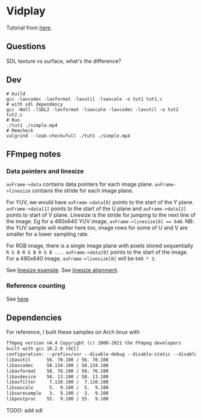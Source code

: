 # Vidplay

Tutorial from [here](http://dranger.com/ffmpeg/).

## Questions
SDL texture vs surface, what's the difference?

## Dev
```shell
# build
gcc -lavcodec -lavformat -lavutil -lswscale -o tut1 tut1.c
# with sdl dependency
gcc -Wall -lSDL2 -lavformat -lswscale -lavcodec -lavutil -o tut2 tut2.c
# Run
./tut1 ./simple.mp4
# Memcheck
valgrind --leak-check=full ./tut1 ./simple.mp4
```

## FFmpeg notes
### Data pointers and linesize
`avFrame->data` contains data pointers for each image plane.
`avFrame->linesize` contains the stride for each image plane.

For YUV, we would have `avFrame->data[0]` points to the start of the Y plane.
`avFrame->data[1]` points to the start of the U plane and `avFrame->data[2]` points to start of V plane.
Linesize is the stride for jumping to the next line of the image. Eg for a 480x640 YUV image,
`avFrame->linesize[0] == 640`. NB: the YUV sample will matter here too, image rows for some of U and V
are smaller for a lower sampling rate.

For RGB image, there is a single image plane with pixels stored sequentially `R G B R G B R G B ...`.
`avFrame->data[0]` points to the start of the image.
For a 480x640 image, `avFrame->linesize[0]` will be `640 * 3`.

See [linesize example](https://stackoverflow.com/questions/13286022/can-anyone-help-in-understanding-avframe-linesize).
See [linesize alignment](https://stackoverflow.com/questions/35678041/what-is-linesize-alignment-meaning).

### Reference counting
See [here](https://stackoverflow.com/questions/49449411/how-to-use-av-frame-unref-in-ffmpeg).

## Dependencies
For reference, I built these samples on Arch linux with
```txt
ffmpeg version n4.4 Copyright (c) 2000-2021 the FFmpeg developers
built with gcc 10.2.0 (GCC)
configuration: --prefix=/usr --disable-debug --disable-static --disable-stripping --enable-amf --enable-avisynth --enable-cuda-llvm --enable-lto --enable-fontconfig --enable-gmp --enable-gnutls --enable-gpl --enable-ladspa --enable-libaom --enable-libass --enable-libbluray --enable-libdav1d --enable-libdrm --enable-libfreetype --enable-libfribidi --enable-libgsm --enable-libiec61883 --enable-libjack --enable-libmfx --enable-libmodplug --enable-libmp3lame --enable-libopencore_amrnb --enable-libopencore_amrwb --enable-libopenjpeg --enable-libopus --enable-libpulse --enable-librav1e --enable-librsvg --enable-libsoxr --enable-libspeex --enable-libsrt --enable-libssh --enable-libsvtav1 --enable-libtheora --enable-libv4l2 --enable-libvidstab --enable-libvmaf --enable-libvorbis --enable-libvpx --enable-libwebp --enable-libx264 --enable-libx265 --enable-libxcb --enable-libxml2 --enable-libxvid --enable-libzimg --enable-nvdec --enable-nvenc --enable-shared --enable-version3
libavutil      56. 70.100 / 56. 70.100
libavcodec     58.134.100 / 58.134.100
libavformat    58. 76.100 / 58. 76.100
libavdevice    58. 13.100 / 58. 13.100
libavfilter     7.110.100 /  7.110.100
libswscale      5.  9.100 /  5.  9.100
libswresample   3.  9.100 /  3.  9.100
libpostproc    55.  9.100 / 55.  9.100
```

TODO: add sdl
